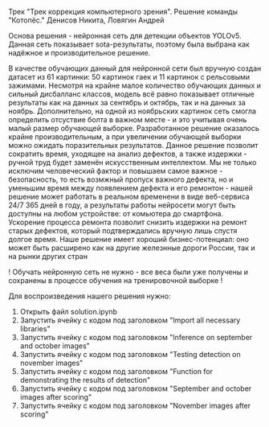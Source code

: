 Трек "Трек коррекция компьютерного зрения".
Решение команды "Котопёс."
Денисов Никита, Ловягин Андрей

Основа решения - нейронная сеть для детекции объектов YOLOv5.
Данная сеть показывает sota-результаты, поэтому была выбрана как надёжное и производительное решение.

В качестве обучающих данный для нейронной сети был вручную создан датасет из 61 картинки: 50 картинок гаек и 11 картинок с рельсовыми зажимами.
Несмотря на крайне малое количество обучающих данных и сильный дисбалланс классов, модель всё равно показывает отличные результаты как на данных за сентябрь и октябрь, так и на данных за ноябрь. Дополнительно, на одной из ноябрьских картинок сеть смогла определить отсуствие болта в важном месте - и это учитывая очень малый размер обучающей выборке.
Разработанное решение оказалось крайне производительным, а при увеличении обучающей выборки можно ожидать поразительных результатов. Данное решение позволит сократить время, уходящее на анализ дефектов, а также издержки - ручной труд будет заменён искусственным интеллектом. Мы не только исключим человеческий фактор и повышаем самое важное - безопасность, то есть возмжный пропуск важного дефекта, но и уменьшим время между появлением дефекта и его ремонтон - нашей решение может работать в реальном временени в виде веб-сервиса 24/7 365 дней в году, а результаты работы нейросети могут быть доступны на любом устройстве: от комьютера до смартфона. Ускорение процесса ремонта позволит снизить издержки на ремонт старых дефектов, который подтверждались вручную лишь спустя долгое время.
Наше решение имеет хороший бизнес-потенциал: оно может быть расширено как на другие железнные дороги России, так и на рынки других стран

! Обучать нейронную сеть не нужно - все веса были уже получены и сохранены в процессе обучения на тренировочной выборке !

Для воспроизведения нашего решения нужно:
1. Открыть файл solution.ipynb
2. Запустить ячейку с кодом под заголовком "Import all necessary libraries"
3. Запустить ячейку с кодом под заголовком "Inference on september and october images"
4. Запустить ячейку с кодом под заголовком "Testing detection on november images"
5. Запустить ячейку с кодом под заголовком "Function for demonstrating the results of detection"
6. Запустить ячейку с кодом под заголовком "September and october images after scoring"
7. Запустить ячейку с кодом под заголовком "November images after scoring"